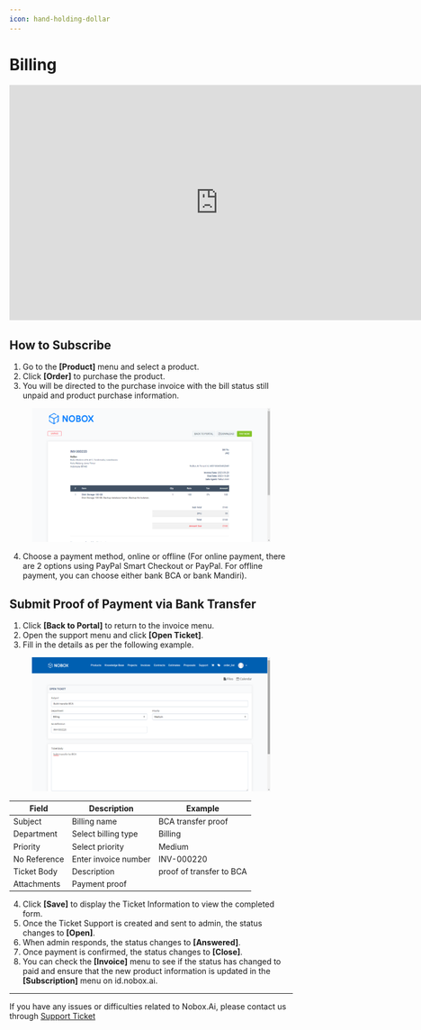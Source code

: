```yaml
---
icon: hand-holding-dollar
---
```


# <i class="fa-regular fa-file-invoice-dollar"></i> Billing

<iframe width="742" height="418" src="https://www.youtube.com/embed/0ectimbtruk/" title="01. Instalasi NoBox Desktop" frameborder="0" allow="accelerometer; autoplay; clipboard-write; encrypted-media; gyroscope; picture-in-picture; web-share" referrerpolicy="strict-origin-when-cross-origin" allowfullscreen></iframe>

## **How to Subscribe**

1. Go to the **\[Product]** menu and select a product.
2. Click **\[Order]** to purchase the product.
3. You will be directed to the purchase invoice with the bill status still unpaid and product purchase information.

<figure><img src="../.gitbook/assets/Information.png" alt=""><figcaption></figcaption></figure>

4. Choose a payment method, online or offline (For online payment, there are 2 options using PayPal Smart Checkout or PayPal. For offline payment, you can choose either bank BCA or bank Mandiri).

## **Submit Proof of Payment via Bank Transfer**

1. Click **\[Back to Portal]** to return to the invoice menu.
2. Open the support menu and click **\[Open Ticket]**.
3. Fill in the details as per the following example.

<figure><img src="../.gitbook/assets/Ticket.png" alt=""><figcaption></figcaption></figure>

| Field        | Description          | Example                  |
| ------------ | -------------------- | ------------------------ |
| Subject      | Billing name         | BCA transfer proof       |
| Department   | Select billing type  | Billing                  |
| Priority     | Select priority      | Medium                   |
| No Reference | Enter invoice number | INV-000220               |
| Ticket Body  | Description          | proof of transfer to BCA |
| Attachments  | Payment proof        |                          |

4. Click **\[Save]** to display the Ticket Information to view the completed form.
5. Once the Ticket Support is created and sent to admin, the status changes to **\[Open]**.
6. When admin responds, the status changes to **\[Answered]**.
7. Once payment is confirmed, the status changes to **\[Close]**.
8. You can check the **\[Invoice]** menu to see if the status has changed to paid and ensure that the new product information is updated in the **\[Subscription]** menu on id.nobox.ai.

---

If you have any issues or difficulties related to Nobox.Ai, please contact us through [Support Ticket](https://crm.nobox.ai/clients/tickets)
